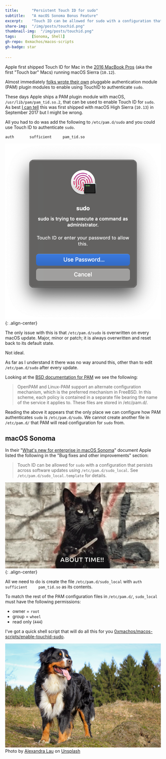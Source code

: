 ```yaml
---
title:		"Persistent Touch ID for sudo"
subtitle:	"A macOS Sonoma Bonus Feature"
excerpt:	"Touch ID can be allowed for sudo with a configuration that persists across software updates using /etc/pam.d/sudo_local."
share-img:	"/img/posts/touchid.png"
thumbnail-img:	"/img/posts/touchid.png"
tags:		[Sonoma, Shell]
gh-repo: 0xmachos/macos-scripts
gh-badge: star

---
```



Apple first shipped Touch ID for Mac in the [2016 MacBook Pros](https://support.apple.com/kb/SP749?locale=en_GB) (aka the first "Touch bar" Macs) running macOS Sierra (`10.12`). 

Almost immediately [folks wrote their own](https://github.com/Reflejo/pam-touchID) pluggable authentication module (PAM) plugin modules to enable using TouchID to authenticate `sudo`.

These days Apple ships a PAM plugin module with macOS, `/usr/lib/pam/pam_tid.so.2`, that can be used to enable Touch ID for `sudo`. As best [I can tell](https://apple.stackexchange.com/a/306324) this was first shipped with macOS High Sierra (`10.13`) in September 2017 but I might be wrong.

All you had to do was add the following to `/etc/pam.d/sudo` and you could use Touch ID to authenticate `sudo`.

```
auth       sufficient     pam_tid.so
```

![center-aligned-image](/img/posts/touchid-sudo.png){: .align-center}

The only issue with this is that `/etc/pam.d/sudo` is overwritten on every macOS update. Major, minor or patch; it is always overwritten and reset back to its default state.

Not ideal. 

As far as I understand it there was no way around this, other than to edit `/etc/pam.d/sudo` after every update.

Looking at the [BSD documentation for PAM](https://docs.freebsd.org/en/articles/pam/#pam-config-pam.d) we see the following:

>OpenPAM and Linux-PAM support an alternate configuration mechanism, which is the preferred mechanism in FreeBSD. In this scheme, each policy is contained in a separate file bearing the name of the service it applies to. These files are stored in /etc/pam.d/.

Reading the above it appears that the only place we can configure how PAM authenticates `sudo` is `/etc/pam.d/sudo`. We cannot create another file in `/etc/pam.d/` that PAM will read configuration for `sudo` from.


## macOS Sonoma

In their "[What's new for enterprise in macOS Sonoma](https://support.apple.com/en-us/HT213893)" document Apple listed the following in the "Bug fixes and other improvements" section:

> Touch ID can be allowed for `sudo` with a configuration that persists across software updates using `/etc/pam.d/sudo_local`. See `/etc/pam.d/sudo_local.template` for details.

![center-aligned-image](/img/posts/about-time.gif){: .align-center}

All we need to do is create the file `/etc/pam.d/sudo_local` with `auth       sufficient     pam_tid.so` as its contents. 

To match the rest of the PAM configuration files in `/etc/pam.d/`, `sudo_local` must have the following permissions:

* owner = `root`
* group = `wheel`
* read only (`444`)


I've got a quick shell script that will do all this for you [0xmachos/macos-scripts/enable-touchid-sudo](https://github.com/0xmachos/macos-scripts/blob/master/enable-touchid-sudo).


![no-alignment](/img/dogs/dog7.jpg)
Photo by <a href="https://unsplash.com/@alexandra_photography">Alexandra Lau</a> on <a href="https://unsplash.com/photos/YRUzuSC48Zs">Unsplash</a>
